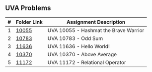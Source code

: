## UVA Problems

|  #  | Folder Link | Assignment Description |
| :-: | ----------- | ---------------------- |
| 1  |    [10055](https://github.com/aelious/4883-Prog-Tech/tree/main/Assignments/UVA%20Problems/10055)   |    UVA 10055 - Hashmat the Brave Warrior      |
| 2  |    [10783](https://github.com/aelious/4883-Prog-Tech/tree/main/Assignments/UVA%20Problems/10783)   |    UVA 10783 - Odd Sum     |
| 3  |    [11636](https://github.com/aelious/4883-Prog-Tech/tree/main/Assignments/UVA%20Problems/11636)   |    UVA 11636 - Hello World!      |
| 4  |    [10370](https://github.com/aelious/4883-Prog-Tech/tree/main/Assignments/UVA%20Problems/10370)   |    UVA 10370 - Above Average      |
| 5  |    [11172](https://github.com/aelious/4883-Prog-Tech/tree/main/Assignments/UVA%20Problems/11172)   |    UVA 11172 - Relational Operator     |